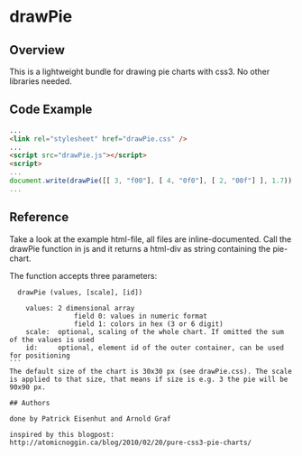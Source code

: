 drawPie
=======

## Overview
This is a lightweight bundle for drawing pie charts with css3. No other libraries needed.

## Code Example
```html
...
<link rel="stylesheet" href="drawPie.css" />
...
<script src="drawPie.js"></script>
<script>
...
document.write(drawPie([[ 3, "f00"], [ 4, "0f0"], [ 2, "00f"] ], 1.7));
...
```

## Reference
Take a look at the example html-file, all files are inline-documented.
Call the drawPie function in js and it returns a html-div as string containing the pie-chart.

The function accepts three parameters:

````
  drawPie (values, [scale], [id])
	
	values:	2 dimensional array
				field 0: values in numeric format
				field 1: colors in hex (3 or 6 digit)
	scale:	optional, scaling of the whole chart. If omitted the sum of the values is used
	id:		optional, element id of the outer container, can be used for positioning
```	
The default size of the chart is 30x30 px (see drawPie.css). The scale is applied to that size, that means if size is e.g. 3 the pie will be 90x90 px.

## Authors

done by Patrick Eisenhut and Arnold Graf

inspired by this blogpost: http://atomicnoggin.ca/blog/2010/02/20/pure-css3-pie-charts/
